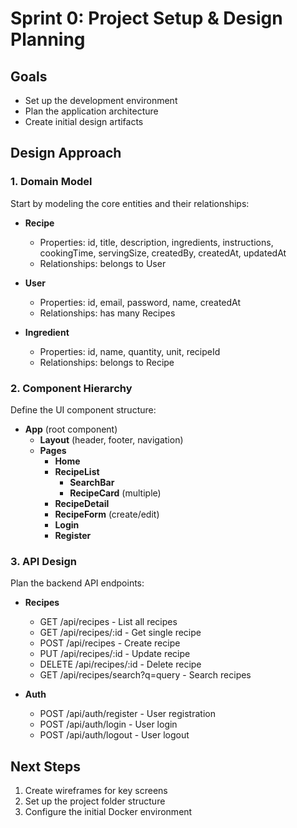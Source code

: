 # Sprint 0: Project Setup & Design Planning

## Goals
- Set up the development environment
- Plan the application architecture
- Create initial design artifacts

## Design Approach

### 1. Domain Model
Start by modeling the core entities and their relationships:

- **Recipe**
  - Properties: id, title, description, ingredients, instructions, cookingTime, servingSize, createdBy, createdAt, updatedAt
  - Relationships: belongs to User

- **User**
  - Properties: id, email, password, name, createdAt
  - Relationships: has many Recipes

- **Ingredient**
  - Properties: id, name, quantity, unit, recipeId
  - Relationships: belongs to Recipe

### 2. Component Hierarchy
Define the UI component structure:

- **App** (root component)
  - **Layout** (header, footer, navigation)
  - **Pages**
    - **Home**
    - **RecipeList**
      - **SearchBar**
      - **RecipeCard** (multiple)
    - **RecipeDetail**
    - **RecipeForm** (create/edit)
    - **Login**
    - **Register**

### 3. API Design
Plan the backend API endpoints:

- **Recipes**
  - GET /api/recipes - List all recipes
  - GET /api/recipes/:id - Get single recipe
  - POST /api/recipes - Create recipe
  - PUT /api/recipes/:id - Update recipe
  - DELETE /api/recipes/:id - Delete recipe
  - GET /api/recipes/search?q=query - Search recipes

- **Auth**
  - POST /api/auth/register - User registration
  - POST /api/auth/login - User login
  - POST /api/auth/logout - User logout

## Next Steps
1. Create wireframes for key screens
2. Set up the project folder structure
3. Configure the initial Docker environment